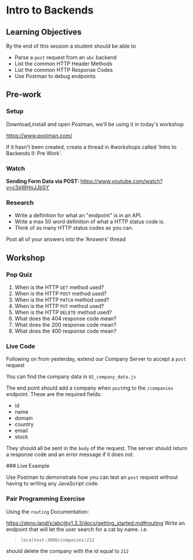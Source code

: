 # Intro to Backends

## Learning Objectives

By the end of this session a student should be able to

- Parse a `post` request from an `abc` backend
- List the common HTTP Header Methods
- List the common HTTP Response Codes
- Use Postman to debug endpoints

## Pre-work

### Setup

Download,install and open Postman, we'll be using it in today's workshop

https://www.postman.com/

If it hasn't been created, create a thread in #workshops called 'Intro to Backends II: Pre Work'.

### Watch

**Sending Form Data via POST:** https://www.youtube.com/watch?v=c3qWHnJJbSY

### Research

- Write a definition for what an "endpoint" is in an API.
- Write a max 50 word definition of what a HTTP status code is.
- Think of as many HTTP status codes as you can.

Post all of your answers into the ‘Answers’ thread

## Workshop

### Pop Quiz

1. When is the HTTP `GET` method used?
2. When is the HTTP `POST` method used?
3. When is the HTTP `PATCH` method used?
4. When is the HTTP `PUT` method used?
5. When is the HTTP `DELETE` method used?
6. What does the 404 response code mean?
7. What does the 200 response code mean?
8. What does the 400 response code mean?

### Live Code

Following on from yesterday, extend our Company Server to accept a `post` request

You can find the company data in `01_company_data.js`

The end point should add a company when `post`ing to the `/companies` endpoint. These are the required fields:

- id
- name
- domain
- country
- email
- stock

They should all be sent in the `body` of the request. The server should return a response code and an error message if it does not.

### Live Example

Use Postman to demonstrate how you can test an `post` request without having to writing any JavaScript code.

### Pair Programming Exercise

Using the `routing` Documentation:

https://deno.land/x/abc@v1.3.3/docs/getting_started.md#routing
Write an endpoint that will let the user search for a cat by name. i.e.

> `localhost:3000/companies/212`

should delete the company with the id equal to `212`
